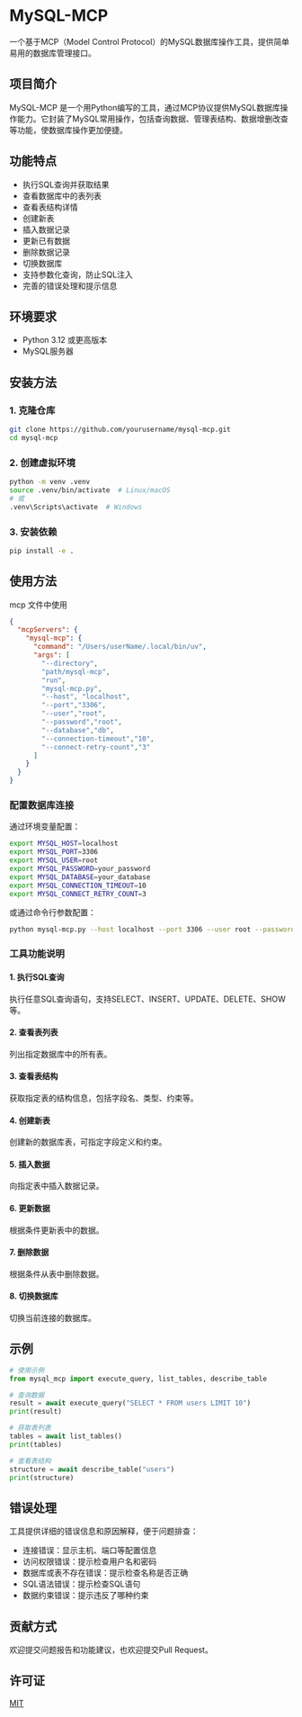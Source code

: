 # MySQL-MCP

一个基于MCP（Model Control Protocol）的MySQL数据库操作工具，提供简单易用的数据库管理接口。

## 项目简介

MySQL-MCP 是一个用Python编写的工具，通过MCP协议提供MySQL数据库操作能力。它封装了MySQL常用操作，包括查询数据、管理表结构、数据增删改查等功能，使数据库操作更加便捷。

## 功能特点

- 执行SQL查询并获取结果
- 查看数据库中的表列表
- 查看表结构详情
- 创建新表
- 插入数据记录
- 更新已有数据
- 删除数据记录
- 切换数据库
- 支持参数化查询，防止SQL注入
- 完善的错误处理和提示信息

## 环境要求

- Python 3.12 或更高版本
- MySQL服务器

## 安装方法

### 1. 克隆仓库

```bash
git clone https://github.com/yourusername/mysql-mcp.git
cd mysql-mcp
```

### 2. 创建虚拟环境

```bash
python -m venv .venv
source .venv/bin/activate  # Linux/macOS
# 或
.venv\Scripts\activate  # Windows
```

### 3. 安装依赖

```bash
pip install -e .
```

## 使用方法
mcp 文件中使用

```json
{
  "mcpServers": {
    "mysql-mcp": {
      "command": "/Users/userName/.local/bin/uv",
      "args": [
        "--directory",
        "path/mysql-mcp",
        "run",
        "mysql-mcp.py",
        "--host", "localhost",
        "--port","3306",
        "--user","root",
        "--password","root",
        "--database","db",
        "--connection-timeout","10",
        "--connect-retry-count","3"
      ]
    }
  }
}
```

### 配置数据库连接

通过环境变量配置：

```bash
export MYSQL_HOST=localhost
export MYSQL_PORT=3306
export MYSQL_USER=root
export MYSQL_PASSWORD=your_password
export MYSQL_DATABASE=your_database
export MYSQL_CONNECTION_TIMEOUT=10
export MYSQL_CONNECT_RETRY_COUNT=3
```

或通过命令行参数配置：

```bash
python mysql-mcp.py --host localhost --port 3306 --user root --password your_password --database your_database
```

### 工具功能说明

#### 1. 执行SQL查询

执行任意SQL查询语句，支持SELECT、INSERT、UPDATE、DELETE、SHOW等。

#### 2. 查看表列表

列出指定数据库中的所有表。

#### 3. 查看表结构

获取指定表的结构信息，包括字段名、类型、约束等。

#### 4. 创建新表

创建新的数据库表，可指定字段定义和约束。

#### 5. 插入数据

向指定表中插入数据记录。

#### 6. 更新数据

根据条件更新表中的数据。

#### 7. 删除数据

根据条件从表中删除数据。

#### 8. 切换数据库

切换当前连接的数据库。

## 示例

```python
# 使用示例
from mysql_mcp import execute_query, list_tables, describe_table

# 查询数据
result = await execute_query("SELECT * FROM users LIMIT 10")
print(result)

# 获取表列表
tables = await list_tables()
print(tables)

# 查看表结构
structure = await describe_table("users")
print(structure)
```

## 错误处理

工具提供详细的错误信息和原因解释，便于问题排查：

- 连接错误：显示主机、端口等配置信息
- 访问权限错误：提示检查用户名和密码
- 数据库或表不存在错误：提示检查名称是否正确
- SQL语法错误：提示检查SQL语句
- 数据约束错误：提示违反了哪种约束

## 贡献方式

欢迎提交问题报告和功能建议，也欢迎提交Pull Request。

## 许可证

[MIT](LICENSE)
